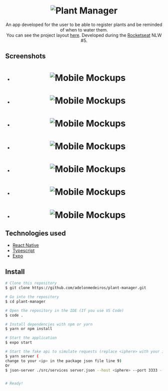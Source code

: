 <h1 align="center">
  <img alt="Plant Manager" title="Plant Manager" src=".github/logo.png" />
</h1>

<p align="center">An app developed for the user to be able to register plants and be reminded of when to water them.<br/>You can see the project layout <a href="https://www.figma.com/file/Q3RMUnGwkVh66cVhE6bgKd/PlantManager-(Copy)?node-id=0%3A1">here</a>. Developed during the <a href="http://www.rocketseat.com.br/">Rocketseat</a> NLW #5.</p>

## Screenshots
<ul>
<li>
<h1 align="center">
  <img alt="Mobile Mockups" title="Mobile Mockups" src=".github/app-mockup-1.png" />
</h1>
</li>
<li>
<h1 align="center">
  <img alt="Mobile Mockups" title="Mobile Mockups" src=".github/app-mockup-2.png" />
</h1>
</li>
<li>
<h1 align="center">
  <img alt="Mobile Mockups" title="Mobile Mockups" src=".github/app-mockup-3.png" />
</h1>
</li>
<li>
<h1 align="center">
  <img alt="Mobile Mockups" title="Mobile Mockups" src=".github/app-mockup-4.png" />
</h1>
</li>
<li>
<h1 align="center">
  <img alt="Mobile Mockups" title="Mobile Mockups" src=".github/app-mockup-5.png" />
</h1>
</li>
<li>
<h1 align="center">
  <img alt="Mobile Mockups" title="Mobile Mockups" src=".github/app-mockup-6.png" />
</h1>
</li>
<li>
<h1 align="center">
  <img alt="Mobile Mockups" title="Mobile Mockups" src=".github/app-mockup-7.png" />
</h1>
</li>
</ul>

## Technologies used

- [React Native](https://reactnative.dev/)
- [Typescript](https://www.typescriptlang.org/)
- [Expo](https://expo.io/)

## Install

```bash
# Clone this repository
$ git clone https://github.com/adelonmedeiros/plant-manager.git

# Go into the repository
$ cd plant-manager

# Open the repository in the IDE (If you use VS Code)
$ code .

# Install dependencies with npm or yarn
$ yarn or npm install

# Start the application
$ expo start

# Start the fake api to simulate requests (replace <iphere> with your ip local address)
$ yarn server (
change to your <ip> in the package json file line 9) 
Or
$ json-server ./src/services server.json --host <iphere> --port 3333 --delay 700


# Ready!
```
